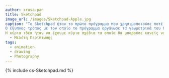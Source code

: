 ```yaml
---
author: xrusa-pan
title: Sketchpad
image_url: /images/Sketchpad-Apple.jpg
caption: "Το Sketchpad ήταν το πρώτο πρόγραμμα που χρησιμοποιούσε ποτέ μια πλήρη γραφική διεπαφή χρήστη.
Ο έξυπνος τρόπος με τον οποίο το πρόγραμμα οργάνωσε τα γεωμετρικά του δεδομένα πρωτοστάτησε στη χρήση του "κύριο" ("αντικείμενα") και "εμφανίσεις" ("στιγμιότυπα") στους υπολογιστές και έδειξε προς τα εμπρός τον αντικειμενοστραφή προγραμματισμό.
Η κύρια ιδέα ήταν να έχουμε κύρια σχέδια τα οποία θα μπορούσε κανείς να δημιουργήσει πολλά αντίγραφα.
  - Μελέτη Περίπτωσης
tags:
  - animation
  - drawing
  - Photography
---
```


{% include cs-Sketchpad.md %}
